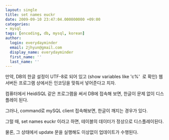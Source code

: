```yaml
---
layout: single
title: set names euckr
date: 2009-09-10 23:47:04.000000000 +09:00
categories:
- mysql
tags: [encoding, db, mysql, korean]
author:
  login: everydayminder
  email: 2jhyun@gmail.com
  display_name: everydayminder
  first_name: ''
  last_name: ''
---
```

만약, 
DB의 한글 설정이 UTF-8로 되어 있고 (show variables like 'c%'&nbsp; 로 확인)
웹서버든 프로그램 상에서든 인코딩을 맞춰서 넣어준다고 치자.

컴퓨터에서 HeidiSQL 같은 프로그램을 써서 DB에 접속해 보면,
한글이 문제 없이 디스플레이 된다.

그러나, command로 mySQL client 접속해보면,
한글이 깨지는 경우가 있다.

그럴 때, set names euckr 이라고 하면,
테이블의 데이터가 정상으로 디스플레이된다.

물론, 그 상태에서 update 문을 실행해도 이상없이 업데이트가 수행된다.

